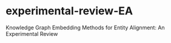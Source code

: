 # experimental-review-EA
Knowledge Graph Embedding Methods for Entity Alignment: An Experimental Review
